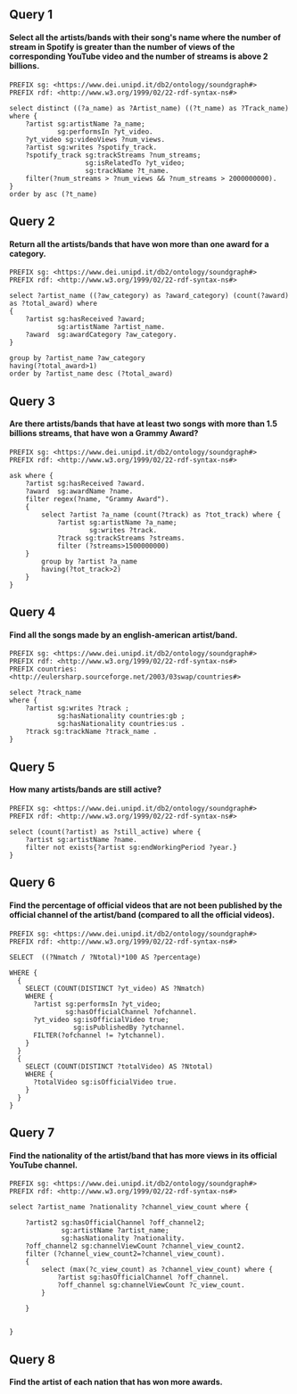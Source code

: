 ## Query 1

#### Select all the artists/bands with their song's name where the number of stream in Spotify is greater than the number of views of the corresponding YouTube video and the number of streams is above 2 billions.

```
PREFIX sg: <https://www.dei.unipd.it/db2/ontology/soundgraph#>
PREFIX rdf: <http://www.w3.org/1999/02/22-rdf-syntax-ns#>

select distinct ((?a_name) as ?Artist_name) ((?t_name) as ?Track_name) where {
    ?artist sg:artistName ?a_name;
            sg:performsIn ?yt_video.
    ?yt_video sg:videoViews ?num_views.
    ?artist sg:writes ?spotify_track.
    ?spotify_track sg:trackStreams ?num_streams;
                   sg:isRelatedTo ?yt_video;
                   sg:trackName ?t_name.
    filter(?num_streams > ?num_views && ?num_streams > 2000000000).
}
order by asc (?t_name)
```

## Query 2

#### Return all the artists/bands that have won more than one award for a category.

```
PREFIX sg: <https://www.dei.unipd.it/db2/ontology/soundgraph#>
PREFIX rdf: <http://www.w3.org/1999/02/22-rdf-syntax-ns#>

select ?artist_name ((?aw_category) as ?award_category) (count(?award) as ?total_award) where 
{
  	?artist sg:hasReceived ?award;
           	sg:artistName ?artist_name.
	?award	sg:awardCategory ?aw_category.
}

group by ?artist_name ?aw_category
having(?total_award>1)
order by ?artist_name desc (?total_award)
```

## Query 3

#### Are there artists/bands that have at least two songs with more than 1.5 billions streams, that have won a Grammy Award?

```
PREFIX sg: <https://www.dei.unipd.it/db2/ontology/soundgraph#>
PREFIX rdf: <http://www.w3.org/1999/02/22-rdf-syntax-ns#>

ask where {  
    ?artist sg:hasReceived ?award.
    ?award  sg:awardName ?name.
    filter regex(?name, "Grammy Award"). 
    { 
        select ?artist ?a_name (count(?track) as ?tot_track) where { 
            ?artist sg:artistName ?a_name;
                	sg:writes ?track.
            ?track sg:trackStreams ?streams.
            filter (?streams>1500000000)
	}
        group by ?artist ?a_name
        having(?tot_track>2)
    }
}
```
## Query 4

#### Find all the songs made by an english-american artist/band.

```
PREFIX sg: <https://www.dei.unipd.it/db2/ontology/soundgraph#>
PREFIX rdf: <http://www.w3.org/1999/02/22-rdf-syntax-ns#>
PREFIX countries: <http://eulersharp.sourceforge.net/2003/03swap/countries#>

select ?track_name
where {
    ?artist sg:writes ?track ;
            sg:hasNationality countries:gb ;
            sg:hasNationality countries:us .
    ?track sg:trackName ?track_name .
}
```
## Query 5

#### How many artists/bands are still active?

```
PREFIX sg: <https://www.dei.unipd.it/db2/ontology/soundgraph#>
PREFIX rdf: <http://www.w3.org/1999/02/22-rdf-syntax-ns#>

select (count(?artist) as ?still_active) where {
	?artist sg:artistName ?name.
	filter not exists{?artist sg:endWorkingPeriod ?year.}
}
```
## Query 6

#### Find the percentage of official videos that are not been published by the official channel of the artist/band (compared to all the official videos).

```
PREFIX sg: <https://www.dei.unipd.it/db2/ontology/soundgraph#>
PREFIX rdf: <http://www.w3.org/1999/02/22-rdf-syntax-ns#>

SELECT  ((?Nmatch / ?Ntotal)*100 AS ?percentage)
       
WHERE {
  {
    SELECT (COUNT(DISTINCT ?yt_video) AS ?Nmatch) 
    WHERE {
      ?artist sg:performsIn ?yt_video;
              sg:hasOfficialChannel ?ofchannel.
      ?yt_video sg:isOfficialVideo true;
                sg:isPublishedBy ?ytchannel.
      FILTER(?ofchannel != ?ytchannel).
    }
  }
  {
    SELECT (COUNT(DISTINCT ?totalVideo) AS ?Ntotal)
    WHERE {
      ?totalVideo sg:isOfficialVideo true.
    }
  }
}
```
## Query 7

#### Find the nationality of the artist/band that has more views in its official YouTube channel.

```
PREFIX sg: <https://www.dei.unipd.it/db2/ontology/soundgraph#>
PREFIX rdf: <http://www.w3.org/1999/02/22-rdf-syntax-ns#>

select ?artist_name ?nationality ?channel_view_count where {
	
    ?artist2 sg:hasOfficialChannel ?off_channel2;
             sg:artistName ?artist_name;
             sg:hasNationality ?nationality.
    ?off_channel2 sg:channelViewCount ?channel_view_count2.
    filter (?channel_view_count2=?channel_view_count).
    {
        select (max(?c_view_count) as ?channel_view_count) where {
            ?artist sg:hasOfficialChannel ?off_channel.
            ?off_channel sg:channelViewCount ?c_view_count.
        }
        
    }
    
         	
}
```

## Query 8

#### Find the artist of each nation that has won more awards.

```



```